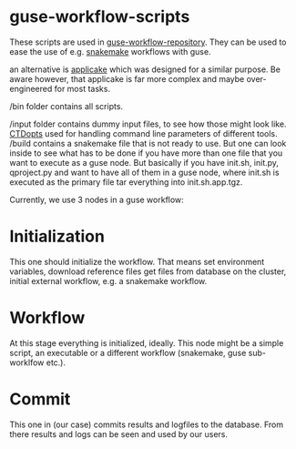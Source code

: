 # guse-workflow-scripts

These scripts are used in [guse-workflow-repository](https://github.com/qbicsoftware/guse-workflow-repo).
They can be used to ease the use of e.g.
[snakemake](https://bitbucket.org/johanneskoester/snakemake/wiki/Home) workflows with guse.

an alternative is [applicake](https://pypi.python.org/pypi/applicake) which was designed for a similar purpose. Be
aware however, that applicake is far more complex and maybe over-engineered for
most tasks.

/bin folder contains all scripts.

/input folder contains dummy input files, to see how those might look like.
[CTDopts](https://github.com/qbicsoftware/CTDopts)  used for handling command line parameters of different tools.
/build contains a snakemake file that is not ready to use. But one can look
inside to see what has to be done if you have more than one file that you want
to execute as a guse node.
But basically if you have init.sh, init.py, qproject.py and want to have all of
them in a guse node, where init.sh is executed as the primary file tar
everything into init.sh.app.tgz.



Currently, we use 3 nodes in a guse workflow:

# Initialization
This one should initialize the workflow. That means set environment variables,
download reference files get files from database on the cluster, initial
external workflow, e.g. a snakemake workflow.

# Workflow
At this stage everything is initialized, ideally.
This node might be a simple script, an executable or a different workflow
(snakemake, guse sub-worklfow etc.).


# Commit
This one in (our case) commits results and logfiles to the database. From there
results and logs can be seen and used by our users.

